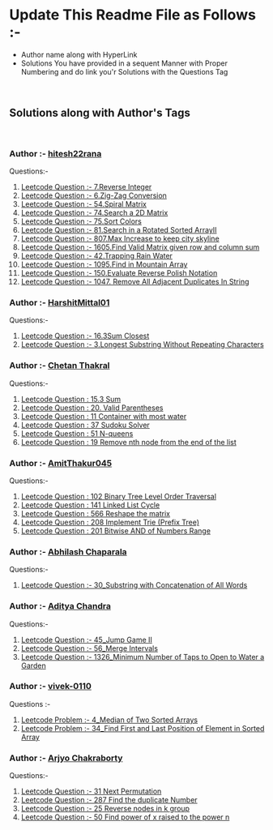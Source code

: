# Update This Readme File as Follows :-

<ul>
    <li>Author name along with HyperLink</li>
    <li>Solutions You have provided in a sequent Manner with Proper Numbering and do link you'r Solutions with the Questions Tag</li>
</ul>
<br>

## Solutions along with Author's Tags

<br>

### Author :- [hitesh22rana](https://github.com/hitesh22rana)

Questions:-

1. [Leetcode Question :- 7.Reverse Integer](7_Reverse_integer.cpp)
2. [Leetcode Question :- 6.Zig-Zag Conversion](6_Zig-Zag_conversion.cpp)
3. [Leetcode Question :- 54.Spiral Matrix](54_SPiral_Matrix.cpp)
4. [Leetcode Question :- 74.Search a 2D Matrix](74_Search_a_2D_Matrix.cpp)
5. [Leetcode Question :- 75.Sort Colors](75_Sort_Colors.cpp)
6. [Leetcode Question :- 81.Search in a Rotated Sorted ArrayII](81_Search_in_Rotated_Sorted_ArrayII.cpp)
7. [Leetcode Question :- 807.Max Increase to keep city skyline](807_Max_Increase_to_keep_city_skyline.cpp)
8. [Leetcode Question :- 1605.Find Valid Matrix given row and column sum](1605_Find_valid_matrix_given_row_and_column_sum.cpp)
9. [Leetcode Question :- 42.Trapping Rain Water](42_Trapping_rain_water.cpp)
10. [Leetcode Question :- 1095.Find in Mountain Array](1095_Find_in_mountain_array.cpp)
11. [Leetcode Question :- 150.Evaluate Reverse Polish Notation](150_Evaluate_the_reverse_polish_notation.cpp)
12. [Leetcode Question :- 1047. Remove All Adjacent Duplicates In String](1047_Remove_all_Adjacent_duplicates_in_string.cpp)

### Author :- [HarshitMittal01](https://github.com/HarshitMittal01)

Questions:-

1. [Leetcode Question :- 16.3Sum Closest](16_3Sum_Closest.cpp)
2. [Leetcode Question :- 3.Longest Substring Without Repeating Characters](3_Longest_Substring_Without_Repeating_Characters.cpp)

### Author :- [Chetan Thakral](https://github.com/chetan-2002)

Questions:-

1. [Leetcode Question : 15.3 Sum](15.3-sum.cpp)
2. [Leetcode Question : 20. Valid Parentheses](20.valid-parentheses.cpp)
3. [Leetcode Question : 11 Container with most water](11.container-with-most-water.cpp)
4. [Leetcode Question : 37 Sudoku Solver](37.sudoku-solver.cpp)
5. [Leetcode Question : 51 N-queens](51.n-queens.cpp)
6. [Leetcode Question : 19 Remove nth node from the end of the list](19.remove-nth-node-from-end-of-list.cpp)


### Author :- [AmitThakur045](https://github.com/AmitThakur045)

Questions:-

1. [Leetcode Question : 102 Binary Tree Level Order Traversal](102_Binary_Tree_Level_Order_Traversal.cpp)
2. [Leetcode Question : 141 Linked List Cycle](141_Linked_List_Cycle.cpp)
3. [Leetcode Question : 566 Reshape the matrix](566_Reshape_the_matrix.cpp)
4. [Leetcode Question : 208 Implement Trie (Prefix Tree)](208_Implement_Trie_(Prefix_Tree).cpp)
5. [Leetcode Question : 201 Bitwise AND of Numbers Range](201_Bitwise_AND_of_Numbers_Range.cpp)

### Author :- [Abhilash Chaparala](https://github.com/abhilashchaparala)

Questions:-

1. [Leetcode Question :- 30_Substring with Concatenation of All Words](30_Substring_with_Concatenation_of_All_Words.cpp)

### Author :- [Aditya Chandra](https://github.com/adityachandra1)

Questions:-

1. [Leetcode Question :- 45_Jump Game II](45_Jump-Game-II.cpp)
2. [Leetcode Question :- 56_Merge Intervals](56_Merge-Intervals.cpp)
3. [Leetcode Question :- 1326_Minimum Number of Taps to Open to Water a Garden](1326_minimum_number_of_taps_to_water_a_garden.cpp)

### Author :- [vivek-0110](https://github.com/vivek-0110)

Questions :-

1. [Leetcode Problem :- 4_Median of Two Sorted Arrays](4_Median_Of_2_sorted_arrays.cpp)
2. [Leetcode Problem :- 34_Find First and Last Position of Element in Sorted Array](34_Find_first_and_last_position_in_Sorted_Array.cpp)

### Author :- [Arjyo Chakraborty](https://github.com/arjyo851)

Questions:-

1. [Leetcode Question :- 31 Next Permutation](31_Next_Permutation.cpp)
2. [Leetcode Question :- 287 Find the duplicate Number](287_Find_the_Duplicate_Number.cpp)
4. [Leetcode Question :- 25 Reverse nodes in k group](25_Reverse_nodes_in_k_group.cpp)
3. [Leetcode Question :- 50 Find power of x raised to the power n](50_pow(x,n).cpp)

